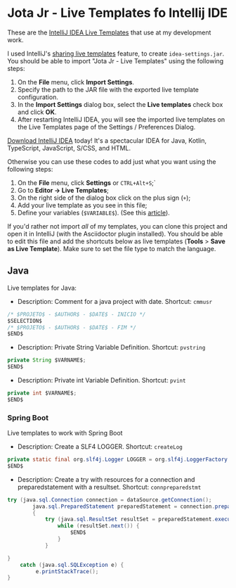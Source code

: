 # Jota Jr - Live Templates fo Intellij IDE

These are the [IntelliJ IDEA Live Templates](https://www.jetbrains.com/help/idea/using-live-templates.html) that use at my development work.

I used IntelliJ's [sharing live templates](https://www.jetbrains.com/help/idea/sharing-live-templates.html) feature, to create `idea-settings.jar`. You should be able to import "Jota Jr - Live Templates" using the following steps:

1. On the **File** menu, click **Import Settings**.
2. Specify the path to the JAR file with the exported live template configuration.
3. In the **Import Settings** dialog box, select the **Live templates** check box and click **OK**.
4. After restarting IntelliJ IDEA, you will see the imported live templates on the Live Templates page of the Settings / Preferences Dialog.

[Download IntelliJ IDEA](https://www.jetbrains.com/idea/download/) today! It's a spectacular IDEA for Java, Kotlin, TypeScript, JavaScript, S/CSS, and HTML.

Otherwise you can use these codes to add just what you want using the following steps:

1. On the **File** menu, click **Settings** or ```CTRL+Alt+S```;`
2. Go to **Editor -> Live Templates**;
3. On the right side of the dialog box click on the plus sign (```+```);
4. Add your live template as you see in this file;
5. Define your variables (```$VARIABLE$```). (See this [article](https://www.jetbrains.com/help/idea/template-variables.html#predefined_functions)).


If you'd rather not import _all_ of my templates, you can clone this project and open it in IntelliJ (with the Asciidoctor plugin installed). You should be able to edit this file and add the shortcuts below as live templates (**Tools** > **Save as Live Template**). Make sure to set the file type to match the language.


## Java

Live templates for Java:

- Description: Comment for a java project with date. Shortcut: ```cmmusr``` 

```java
/* $PROJETO$ - $AUTHOR$ - $DATE$ - INICIO */
$SELECTION$
/* $PROJETO$ - $AUTHOR$ - $DATE$ - FIM */
$END$
```

- Description: Private String Variable Definition. Shortcut: ```pvstring```

```java
private String $VARNAME$;
$END$
```

- Description: Private int Variable Definition. Shortcut: ```pvint```

```java
private int $VARNAME$;
$END$
```

### Spring Boot

Live templates to work with Spring Boot

- Description: Create a SLF4 LOGGER. Shortcut: ```createLog```

```java
private static final org.slf4j.Logger LOGGER = org.slf4j.LoggerFactory.getLogger($CLASS$);
$END$
```

- Description: Create a try with resources for a connection and preparedstatement with a resultset. Shortcut: ```connpreparedstmt``` 

```java
try (java.sql.Connection connection = dataSource.getConnection();
        java.sql.PreparedStatement preparedStatement = connection.prepareStateme($QUERY$
        {
            try (java.sql.ResultSet resultSet = preparedStatement.executeQuery()){
                while (resultSet.next()) {
                    $END$
                }
            }

} 
    catch (java.sql.SQLException e) {
         e.printStackTrace();
}
